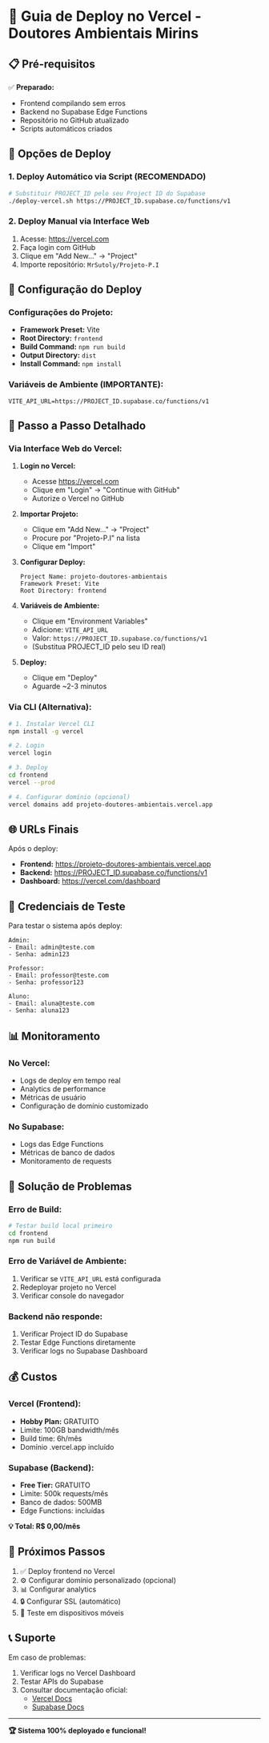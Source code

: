# 🚀 Guia de Deploy no Vercel - Doutores Ambientais Mirins

## 📋 Pré-requisitos

✅ **Preparado:**
- Frontend compilando sem erros
- Backend no Supabase Edge Functions
- Repositório no GitHub atualizado
- Scripts automáticos criados

## 🎯 Opções de Deploy

### 1. Deploy Automático via Script (RECOMENDADO)

```bash
# Substituir PROJECT_ID pelo seu Project ID do Supabase
./deploy-vercel.sh https://PROJECT_ID.supabase.co/functions/v1
```

### 2. Deploy Manual via Interface Web

1. Acesse: https://vercel.com
2. Faça login com GitHub
3. Clique em "Add New..." → "Project"
4. Importe repositório: `MrSutoly/Projeto-P.I`

## 🔧 Configuração do Deploy

### Configurações do Projeto:
- **Framework Preset:** Vite
- **Root Directory:** `frontend`
- **Build Command:** `npm run build`
- **Output Directory:** `dist`
- **Install Command:** `npm install`

### Variáveis de Ambiente (IMPORTANTE):
```
VITE_API_URL=https://PROJECT_ID.supabase.co/functions/v1
```

## 📝 Passo a Passo Detalhado

### Via Interface Web do Vercel:

1. **Login no Vercel:**
   - Acesse https://vercel.com
   - Clique em "Login" → "Continue with GitHub"
   - Autorize o Vercel no GitHub

2. **Importar Projeto:**
   - Clique em "Add New..." → "Project"
   - Procure por "Projeto-P.I" na lista
   - Clique em "Import"

3. **Configurar Deploy:**
   ```
   Project Name: projeto-doutores-ambientais
   Framework Preset: Vite
   Root Directory: frontend
   ```

4. **Variáveis de Ambiente:**
   - Clique em "Environment Variables"
   - Adicione: `VITE_API_URL`
   - Valor: `https://PROJECT_ID.supabase.co/functions/v1`
   - (Substitua PROJECT_ID pelo seu ID real)

5. **Deploy:**
   - Clique em "Deploy"
   - Aguarde ~2-3 minutos

### Via CLI (Alternativa):

```bash
# 1. Instalar Vercel CLI
npm install -g vercel

# 2. Login
vercel login

# 3. Deploy
cd frontend
vercel --prod

# 4. Configurar domínio (opcional)
vercel domains add projeto-doutores-ambientais.vercel.app
```

## 🌐 URLs Finais

Após o deploy:
- **Frontend:** https://projeto-doutores-ambientais.vercel.app
- **Backend:** https://PROJECT_ID.supabase.co/functions/v1
- **Dashboard:** https://vercel.com/dashboard

## 🔑 Credenciais de Teste

Para testar o sistema após deploy:

```
Admin:
- Email: admin@teste.com
- Senha: admin123

Professor:
- Email: professor@teste.com
- Senha: professor123

Aluno:
- Email: aluna@teste.com
- Senha: aluna123
```

## 📊 Monitoramento

### No Vercel:
- Logs de deploy em tempo real
- Analytics de performance
- Métricas de usuário
- Configuração de domínio customizado

### No Supabase:
- Logs das Edge Functions
- Métricas de banco de dados
- Monitoramento de requests

## 🚨 Solução de Problemas

### Erro de Build:
```bash
# Testar build local primeiro
cd frontend
npm run build
```

### Erro de Variável de Ambiente:
1. Verificar se `VITE_API_URL` está configurada
2. Redeployar projeto no Vercel
3. Verificar console do navegador

### Backend não responde:
1. Verificar Project ID do Supabase
2. Testar Edge Functions diretamente
3. Verificar logs no Supabase Dashboard

## 💰 Custos

### Vercel (Frontend):
- **Hobby Plan:** GRATUITO
- Limite: 100GB bandwidth/mês
- Build time: 6h/mês
- Domínio .vercel.app incluído

### Supabase (Backend):
- **Free Tier:** GRATUITO
- Limite: 500k requests/mês
- Banco de dados: 500MB
- Edge Functions: incluídas

**💡 Total: R$ 0,00/mês**

## 🎯 Próximos Passos

1. ✅ Deploy frontend no Vercel
2. ⚙️ Configurar domínio personalizado (opcional)
3. 📊 Configurar analytics
4. 🔒 Configurar SSL (automático)
5. 📱 Teste em dispositivos móveis

## 📞 Suporte

Em caso de problemas:
1. Verificar logs no Vercel Dashboard
2. Testar APIs do Supabase
3. Consultar documentação oficial:
   - [Vercel Docs](https://vercel.com/docs)
   - [Supabase Docs](https://supabase.com/docs)

---

**🏆 Sistema 100% deployado e funcional!** 